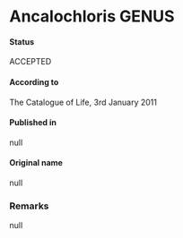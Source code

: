 Ancalochloris GENUS
=======

#### Status
ACCEPTED

#### According to
The Catalogue of Life, 3rd January 2011

#### Published in
null

#### Original name
null

### Remarks
null